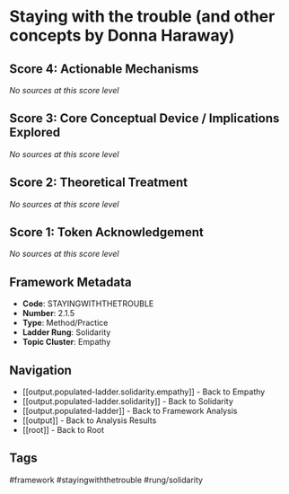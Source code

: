 # Staying with the trouble (and other concepts by Donna Haraway)

## Score 4: Actionable Mechanisms

*No sources at this score level*

## Score 3: Core Conceptual Device / Implications Explored

*No sources at this score level*

## Score 2: Theoretical Treatment

*No sources at this score level*

## Score 1: Token Acknowledgement

*No sources at this score level*

## Framework Metadata

- **Code**: STAYINGWITHTHETROUBLE
- **Number**: 2.1.5
- **Type**: Method/Practice
- **Ladder Rung**: Solidarity
- **Topic Cluster**: Empathy

## Navigation

- [[output.populated-ladder.solidarity.empathy]] - Back to Empathy
- [[output.populated-ladder.solidarity]] - Back to Solidarity
- [[output.populated-ladder]] - Back to Framework Analysis
- [[output]] - Back to Analysis Results
- [[root]] - Back to Root

## Tags

#framework #stayingwiththetrouble #rung/solidarity
